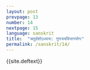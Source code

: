 ```yaml
---
layout: post
prevpage: 13
number: 14
nextpage: 15
language: sanskrit
title:  "चतुर्दशोऽध्याय​: गुणत्रयविभागयोगः"
permalink: /sanskrit/14/
---
```


{{site.deftext}}